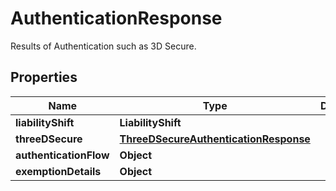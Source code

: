 

# AuthenticationResponse

Results of Authentication such as 3D Secure.

## Properties

| Name | Type | Description | Notes |
|------------ | ------------- | ------------- | -------------|
|**liabilityShift** | **LiabilityShift** |  |  [optional] |
|**threeDSecure** | [**ThreeDSecureAuthenticationResponse**](ThreeDSecureAuthenticationResponse.md) |  |  [optional] |
|**authenticationFlow** | **Object** |  |  [optional] |
|**exemptionDetails** | **Object** |  |  [optional] |



